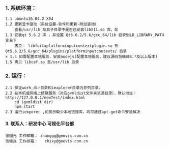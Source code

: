### 1. 系统环境：
	1.1 ubuntu16.04.2 X64
	1.2 更新显卡驱动（系统设置-软件和更新-附加驱动）
	    查看/usr/lib 及其子目录中是否已安装libX11.so 库，如
	1.3 安装qt 5.6.2 库 ，并设置 Qt5.6.2/5.6/gcc_64/lib 目录到LD_LIBRARY_PATH 变量下
	    拷贝： libfcitxplatforminputcontextplugin.so 到Qt5.6.2/5.6/gcc_64/plugins/platforminputcontexts/ 目录
	× 1.4 如需配置本地服务，安装nodejs(配置本地服务，建议源码包编译8.*及以上版本)
	1.5 拷贝 libcef.so 至/usr/lib 目录

### 2. 运行：

	2.1 保证work_dir目录和iexplorer目录为并列目录。
	2.2 在本机或网络上搭建服务（对应gvmldist文件夹资源目录），默认地址：http://127.0.0.1/newTest/index.html
		cd (gvmldist_dir) 
		npm start
	2.3 运行iexporer ,如提示缺少本地链接库，均可通过apt-get命令安装解决
	



#### 3. 联系人：研发中心 可视化平台部
	张国光 工作邮箱： zhanggg@geovis.com.cn
    池晓焱 工作邮箱：   chixy@geovis.com.cn
